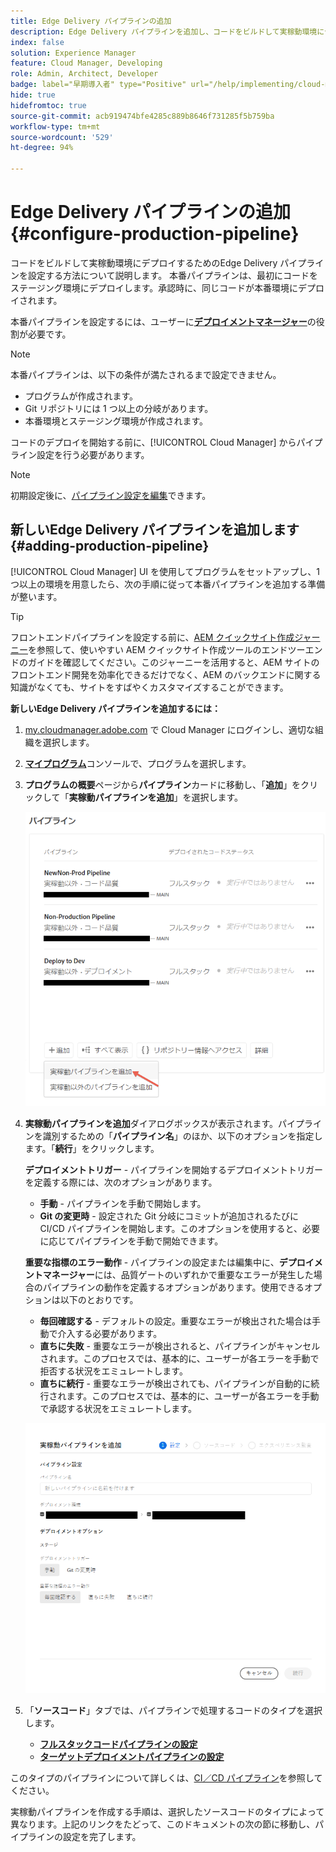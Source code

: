 ```yaml
---
title: Edge Delivery パイプラインの追加
description: Edge Delivery パイプラインを追加し、コードをビルドして実稼動環境にデプロイする方法について説明します。
index: false
solution: Experience Manager
feature: Cloud Manager, Developing
role: Admin, Architect, Developer
badge: label="早期導入者" type="Positive" url="/help/implementing/cloud-manager/release-notes/current.md#gitlab-bitbucket"
hide: true
hidefromtoc: true
source-git-commit: acb919474bfe4285c889b8646f731285f5b759ba
workflow-type: tm+mt
source-wordcount: '529'
ht-degree: 94%

---
```




# Edge Delivery パイプラインの追加 {#configure-production-pipeline}

コードをビルドして実稼動環境にデプロイするためのEdge Delivery パイプラインを設定する方法について説明します。 本番パイプラインは、最初にコードをステージング環境にデプロイします。承認時に、同じコードが本番環境にデプロイされます。

本番パイプラインを設定するには、ユーザーに&#x200B;**[デプロイメントマネージャー](/help/onboarding/cloud-manager-introduction.md#role-based-permissions)**&#x200B;の役割が必要です。

>[!NOTE]
>
>本番パイプラインは、以下の条件が満たされるまで設定できません。
>
>* プログラムが作成されます。
>* Git リポジトリには 1 つ以上の分岐があります。
>* 本番環境とステージング環境が作成されます。

コードのデプロイを開始する前に、[!UICONTROL Cloud Manager] からパイプライン設定を行う必要があります。

>[!NOTE]
>
>初期設定後に、[パイプライン設定を編集](managing-pipelines.md)できます。

## 新しいEdge Delivery パイプラインを追加します {#adding-production-pipeline}

[!UICONTROL Cloud Manager] UI を使用してプログラムをセットアップし、1 つ以上の環境を用意したら、次の手順に従って本番パイプラインを追加する準備が整います。

>[!TIP]
>
>フロントエンドパイプラインを設定する前に、[AEM クイックサイト作成ジャーニー](/help/journey-sites/quick-site/overview.md)を参照して、使いやすい AEM クイックサイト作成ツールのエンドツーエンドのガイドを確認してください。このジャーニーを活用すると、AEM サイトのフロントエンド開発を効率化できるだけでなく、AEM のバックエンドに関する知識がなくても、サイトをすばやくカスタマイズすることができます。

**新しいEdge Delivery パイプラインを追加するには：**

1. [my.cloudmanager.adobe.com](https://my.cloudmanager.adobe.com/) で Cloud Manager にログインし、適切な組織を選択します。

1. **[マイプログラム](/help/implementing/cloud-manager/navigation.md#my-programs)**&#x200B;コンソールで、プログラムを選択します。

1. **プログラムの概要**&#x200B;ページから&#x200B;**パイプライン**&#x200B;カードに移動し、「**追加**」をクリックして「**実稼動パイプラインを追加**」を選択します。

   ![プログラムの概要ページのパイプラインカード](/help/implementing/cloud-manager/assets/configure-pipeline/add-prod-1.png)

1. **実稼動パイプラインを追加**&#x200B;ダイアログボックスが表示されます。パイプラインを識別するための「**パイプライン名**」のほか、以下のオプションを指定します。「**続行**」をクリックします。

   **デプロイメントトリガー** - パイプラインを開始するデプロイメントトリガーを定義する際には、次のオプションがあります。

   * **手動** - パイプラインを手動で開始します。
   * **Git の変更時** - 設定された Git 分岐にコミットが追加されるたびに CI/CD パイプラインを開始します。このオプションを使用すると、必要に応じてパイプラインを手動で開始できます。

   **重要な指標のエラー動作** - パイプラインの設定または編集中に、**デプロイメントマネージャー**&#x200B;には、品質ゲートのいずれかで重要なエラーが発生した場合のパイプラインの動作を定義するオプションがあります。使用できるオプションは以下のとおりです。

   * **毎回確認する** - デフォルトの設定。重要なエラーが検出された場合は手動で介入する必要があります。
   * **直ちに失敗** - 重要なエラーが検出されると、パイプラインがキャンセルされます。このプロセスでは、基本的に、ユーザーが各エラーを手動で拒否する状況をエミュレートします。
   * **直ちに続行** - 重要なエラーが検出されても、パイプラインが自動的に続行されます。このプロセスでは、基本的に、ユーザーが各エラーを手動で承認する状況をエミュレートします。

   ![本番パイプライン設定](/help/implementing/cloud-manager/assets/configure-pipeline/production-pipeline-configuration.png)

1. 「**ソースコード**」タブでは、パイプラインで処理するコードのタイプを選択します。

   * **[フルスタックコードパイプラインの設定](#full-stack-code)**
   * **[ターゲットデプロイメントパイプラインの設定](#targeted-deployment)**

このタイプのパイプラインについて詳しくは、[CI／CD パイプライン](/help/implementing/cloud-manager/configuring-pipelines/introduction-ci-cd-pipelines.md)を参照してください。

実稼動パイプラインを作成する手順は、選択したソースコードのタイプによって異なります。上記のリンクをたどって、このドキュメントの次の節に移動し、パイプラインの設定を完了します。

